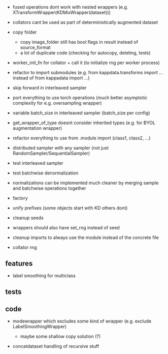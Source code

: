 ##

- fused operations dont work with nested wrappers (e.g. XTransformWrapper(KDMixWrapper(dataset)))

- collators cant be used as part of deterministically augmented dataset

- copy folder
  - copy image_folder still has bool flags in result instead of source_format 
  - a lot of duplicate code (checking for autocopy, deleting, tests)

- worker_init_fn for collator + call it (to initialize rng per worker process)
- refactor to import submodules (e.g. from kappdata.transforms import ... instead of from kappadata import ...)

- skip forward in interleaved sampler
- port everything to use torch operations (much better asymptotic complexity for e.g. oversampling wrapper)
- variable batch_size in interleaved sampler (batch_size per config)
- get_wrapper_of_type doesnt consider inherited types (e.g. for BYOL augmentation wrapper)
- refactor everything to use from .module import (class1, class2, ...)
- distributed sampler with any sampler (not just RandomSampler/SequentialSampler)
- test interleaved sampler
- test batchwise denormalization
- normalizations can be implemented much cleaner by merging sample and batchwise operations together
- factory

- unify prefixes (some objects start with KD others dont)

- cleanup seeds
- wrappers should also have set_rng instead of seed

- cleanup imports to always use the module instead of the concrete file

- collator rng

## features

- label smoothing for multiclass

## tests

## code

- modewrapper which excludes some kind of wrapper (e.g. exclude LabelSmoothingWrapper)
    - maybe some shallow copy solution (?)

- concatdataset handling of recursive stuff
